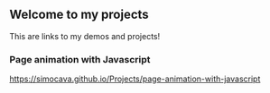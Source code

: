 ## Welcome to my projects

This are links to my demos and projects!

### Page animation with Javascript
https://simocava.github.io/Projects/page-animation-with-javascript 
